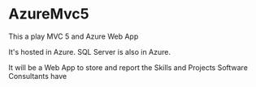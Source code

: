 AzureMvc5
=========

This a play MVC 5 and Azure Web App

It's hosted in Azure. SQL Server is also in Azure.

It will be a Web App to store and report the Skills and Projects Software Consultants have
